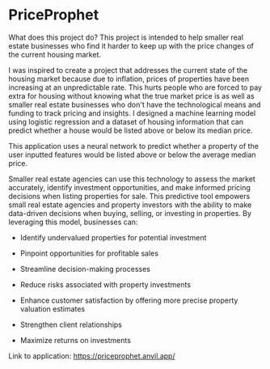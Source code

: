 # PriceProphet

What does this project do?
This project is intended to help smaller real estate businesses who find it harder to keep up with the price changes of the current housing market.

I was inspired to create a project that addresses the current state of the housing market because due to inflation, prices of properties have been increasing at an unpredictable rate. This hurts people who are forced to pay extra for housing without knowing what the true market price is as well as smaller real estate businesses who don't have the technological means and funding to track pricing and insights. 
I designed a machine learning model using logistic regression and a dataset of housing information that can predict whether a house would be listed above or below its median price.

This application uses a neural network to predict whether a property of the user inputted features would be listed above or below the average median price. 

Smaller real estate agencies can use this technology to assess the market accurately, identify investment opportunities, and make informed pricing decisions when listing properties for sale.
This predictive tool empowers small real estate agencies and property investors with the ability to make data-driven decisions when buying, selling, or investing in properties. 
By leveraging this model, businesses can:
- Identify undervalued properties for potential investment 

- Pinpoint opportunities for profitable sales

- Streamline decision-making processes

- Reduce risks associated with property investments

- Enhance customer satisfaction by offering more precise property valuation estimates

- Strengthen client relationships

- Maximize returns on investments



Link to application: https://priceprophet.anvil.app/

